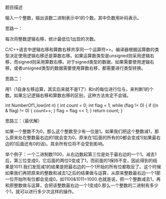 题目描述

输入一个整数，输出该数二进制表示中1的个数。其中负数用补码表示。

思路一：

每次将整数逻辑右移，统计最低位1出现的次数。

C/C++语言中逻辑右移和算数右移共享同一个运算符>>。编译器根据运算数的类型决定使用逻辑右移还是算数右移。如果运算数类型是unsigned则采用逻辑右移，而signed则采用算数右移。对于signed类型的数据，如果需要使用逻辑右移，或者unsigned类型的数据需要使用算数右移，都需要进行类型转换。

思路二：

用1（1自身左移运算，其实后来就不是1了）和n的每位进行位与，来判断1的个数。如果忘记逻辑右移和算数右移的区别，这种方法肯定不会错。

int NumberOf1_low(int n) {
        int count = 0;
        int flag = 1;
        while (flag != 0) {
            if ((n & flag) != 0) {
                count++;
            }
            flag = flag << 1;
        }
        return count;
    }


思路三：（最优解）

如果一个整数不为0，那么这个整数至少有一位是1。如果我们把这个整数减1，那么原来处在整数最右边的1就会变为0，原来在1后面的所有的0都会变成1(如果最右边的1后面还有0的话)。其余所有位将不会受到影响。

举个例子：一个二进制数1100，从右边数起第三位是处于最右边的一个1。减去1后，第三位变成0，它后面的两位0变成了1，而前面的1保持不变，因此得到的结果是1011.我们发现减1的结果是把最右边的一个1开始的所有位都取反了。这个时候如果我们再把原来的整数和减去1之后的结果做与运算，从原来整数最右边一个1那一位开始所有位都会变成0。如1100&1011=1000.也就是说，把一个整数减去1，再和原整数做与运算，会把该整数最右边一个1变成0.那么一个整数的二进制有多少个1，就可以进行多少次这样的操作。
